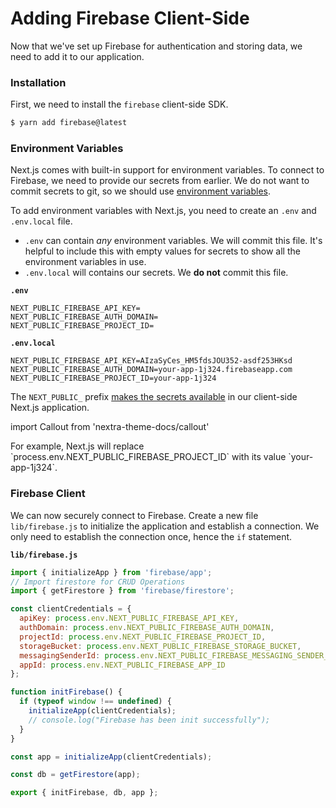 # Adding Firebase Client-Side

Now that we've set up Firebase for authentication and storing data, we need to add it to our application.

### Installation

First, we need to install the `firebase` client-side SDK.

```bash
$ yarn add firebase@latest
```

<!-- This course uses `v7.17.1` of Firebase. If you'd prefer to use a later version, please see [this issue](https://github.com/leerob/fastfeedback/issues/25). -->

### Environment Variables

Next.js comes with built-in support for environment variables. To connect to Firebase, we need to provide our secrets from earlier.
We do not want to commit secrets to git, so we should use [environment variables](https://nextjs.org/docs/basic-features/environment-variables).

To add environment variables with Next.js, you need to create an `.env` and `.env.local` file.

- `.env` can contain _any_ environment variables. We will commit this file. It's helpful to include this with empty values for secrets to show all the environment variables in use.
- `.env.local` will contains our secrets. We **do not** commit this file.

**`.env`**

```
NEXT_PUBLIC_FIREBASE_API_KEY=
NEXT_PUBLIC_FIREBASE_AUTH_DOMAIN=
NEXT_PUBLIC_FIREBASE_PROJECT_ID=
```

**`.env.local`**

```
NEXT_PUBLIC_FIREBASE_API_KEY=AIzaSyCes_HM5fdsJOU352-asdf253HKsd
NEXT_PUBLIC_FIREBASE_AUTH_DOMAIN=your-app-1j324.firebaseapp.com
NEXT_PUBLIC_FIREBASE_PROJECT_ID=your-app-1j324
```

The `NEXT_PUBLIC_` prefix [makes the secrets available](https://nextjs.org/docs/basic-features/environment-variables#exposing-environment-variables) in our client-side Next.js application.

import Callout from 'nextra-theme-docs/callout'

<Callout emoji="✅">
For example, Next.js will replace `process.env.NEXT_PUBLIC_FIREBASE_PROJECT_ID` with its value `your-app-1j324`.
</Callout>

### Firebase Client

We can now securely connect to Firebase. Create a new file `lib/firebase.js` to initialize the application and establish a connection. We only need to establish the connection once, hence the `if` statement.

**`lib/firebase.js`**

```javascript
import { initializeApp } from 'firebase/app';
// Import firestore for CRUD Operations
import { getFirestore } from 'firebase/firestore';

const clientCredentials = {
  apiKey: process.env.NEXT_PUBLIC_FIREBASE_API_KEY,
  authDomain: process.env.NEXT_PUBLIC_FIREBASE_AUTH_DOMAIN,
  projectId: process.env.NEXT_PUBLIC_FIREBASE_PROJECT_ID,
  storageBucket: process.env.NEXT_PUBLIC_FIREBASE_STORAGE_BUCKET,
  messagingSenderId: process.env.NEXT_PUBLIC_FIREBASE_MESSAGING_SENDER_ID,
  appId: process.env.NEXT_PUBLIC_FIREBASE_APP_ID
};

function initFirebase() {
  if (typeof window !== undefined) {
    initializeApp(clientCredentials);
    // console.log("Firebase has been init successfully");
  }
}

const app = initializeApp(clientCredentials);

const db = getFirestore(app);

export { initFirebase, db, app };
```
